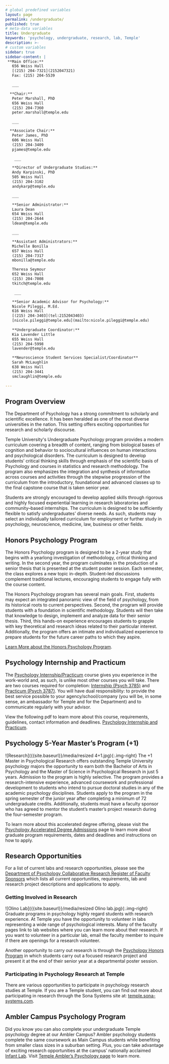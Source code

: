 ```yaml
---
# global predefined variables
layout: page
permalink: /undergraduate/
published: true
# meta-data variables
title: Undergraduate
keywords: 'psychology, undergraduate, research, lab, Temple'
description: >-
# custom variables
sidebar: true
sidebar-content: |
 **Main Office:**   
   656 Weiss Hall    
   [(215) 204-7321](2152047321)   
   Fax: (215) 204-5539     

   ___

  **Chair:**  
   Peter Marshall, PhD  
   656 Weiss Hall  
   (215) 204-7360    
   peter.marshall@temple.edu   

   ___

  **Associate Chair:**  
   Peter James, PhD  
   606 Weiss Hall      
   (215) 204-3409    
   pjames@temple.edu

    ___

   **Director of Undergraduate Studies:**  
   Andy Karpinski, PhD         
   505 Weiss Hall  
   (215) 204-3102    
   andykarp@temple.edu   

   ___

   **Senior Administrator:**  
   Laura Dean  
   654 Weiss Hall   
   (215) 204-2644  
   ldean@temple.edu

   ___

   **Assistant Administrators:**  
   Michelle Bonilla  
   657 Weiss Hall   
   (215) 204-7317  
   mbonilla@temple.edu  

   Theresa Seymour  
   652 Weiss Hall   
   (215) 204-7008  
   tkitch@temple.edu  

    ___

   **Senior Academic Advisor for Psychology:**    
   Nicole Pileggi, M.Ed.  
   616 Weiss Hall    
   [(215) 204-3403](tel:2152043403)   
   [nicole.pileggi@temple.edu](mailto:nicole.pileggi@temple.edu)    
   
   **Undergraduate Coordinator:**    
   Kia Lavender Little  
   655 Weiss Hall    
   (215) 204-5998        
   lavender@temple.edu   

   **Neuroscience Student Services Specialist/Coordinator**    
   Sarah McLaughlin   
   638 Weiss Hall    
   (215) 204-3441  
   smclaughlin@temple.edu    
   
---
```

## Program Overview
The Department of Psychology has a strong commitment to scholarly and scientific excellence. It has been heralded as one of the most diverse universities in the nation. This setting offers exciting opportunities for research and scholarly discourse.

Temple University's Undergraduate Psychology program provides a modern curriculum covering a breadth of content, ranging from biological bases of cognition and behavior to sociocultural influences on human interactions and psychological disorders. The curriculum is designed to develop students’ critical thinking skills through emphasis of the scientific basis of Psychology and courses in statistics and research methodology. The program also emphasizes the integration and synthesis of information across courses and activities through the stepwise progression of the curriculum from the introductory, foundational and advanced classes up to the final capstone course that is taken senior year.

Students are strongly encouraged to develop applied skills through rigorous and highly focused experiential learning in research laboratories and community–based internships. The curriculum is designed to be sufficiently flexible to satisfy undergraduates’ diverse needs. As such, students may select an individually tailored curriculum for employment or further study in psychology, neuroscience, medicine, law, business or other fields.

## Honors Psychology Program
The Honors Psychology program is designed to be a 2-year study that begins with a yearlong investigation of methodology, critical thinking and writing. In the second year, the program culminates in the production of a senior thesis that is presented at the student poster session. Each semester, the class explores a new topic in-depth. Student-led discussions complement traditional lectures, encouraging students to engage fully with the course content.

The Honors Psychology program has several main goals. First, students may expect an integrated panoramic view of the field of psychology, from its historical roots to current perspectives. Second, the program will provide students with a foundation in scientific methodology. Students will then take that knowledge to design, implement and analyze data for their senior thesis. Third, this hands-on experience encourages students to grapple with key theoretical and research ideas related to their particular interest. Additionally, the program offers an intimate and individualized experience to prepare students for the future career paths to which they aspire.

[Learn More about the Honors Psychology Program](http://bulletin.temple.edu/undergraduate/liberal-arts/psychology/ba-psychology/#psichi-thenationalhonorsocietyinpsychology).

## Psychology Internship and Practicum
The [Psychology Internship/Practicum](http://bulletin.temple.edu/undergraduate/liberal-arts/psychology/#internshippracticum) course gives you experience in the work-world and, as such, is unlike most other courses you will take. There are two courses required for completion: [Internship (Psych 3785)](http://bulletin.temple.edu/search/?P=PSY%203785) and [Practicum (Psych 3787)](http://bulletin.temple.edu/search/?P=PSY%203787). You will have dual responsibility: to provide the best service possible to your agency/school/company (you will be, in some sense, an ambassador for Temple and for the Department) and to communicate regularly with your advisor.

View the following pdf to learn more about this course, requirements, guidelines, contact information and deadlines. [Psychology Internship and Practicum](https://docs.google.com/document/d/1DY5OV1xN8VS9ePcHzOvhMVfdJvgBLFGuBbOH97x1mTI/edit?usp=sharing).

## Psychology 5-Year Master’s Program (+1)
![Research]({{site.baseurl}}/media/resized 4+1.jpg){:.img-right}
The +1 Master in Psychological Research offers outstanding Temple University psychology majors the opportunity to earn both the Bachelor of Arts in Psychology and the Master of Science in Psychological Research in just 5 years. Admission to the program is highly selective. The program provides a research-intensive experience, advanced coursework and professional development to students who intend to pursue doctoral studies in any of the academic psychology disciplines. Students apply to the program in the spring semester of the junior year after completing a minimum of 72 undergraduate credits. Additionally, students must have a faculty sponsor who has agreed to mentor the student’s master’s project research during the four-semester program.

To learn more about this accelerated degree offering, please visit the [Psychology Accelerated Degree Admissions](https://liberalarts.temple.edu/ba-psychology-ms-psychological-research) page to learn more about graduate program requirements, dates and deadlines and instructions on how to apply.  

## Research Opportunities
For a list of current labs and research opportunities, please see the [Department of Psychology
Collaborative Research Register of Faculty Sponsors](https://docs.google.com/document/d/1kiv0Zf9QgRmbyEqoExB1j9CUE24IILxVDciuXHmO4U4/edit) which lists all current opportunities, requirements, lab and research project descriptions and applications to apply.

### Getting Involved in Research
![Olino Lab]({{site.baseurl}}/media/resized Olino lab.jpg){:.img-right}
Graduate programs in psychology highly regard students with research experience. At Temple you have the opportunity to volunteer in labs representing a wide range of psychological interests. Many of the faculty pages link to lab websites where you can learn more about their research. If you want to volunteer in a particular lab, email the faculty member to inquire if there are openings for a research volunteer.

Another opportunity to carry out research is through the [Psychology Honors Program](https://develop.cla.temple.edu/psychology/undergraduate/) in which students carry out a focused research project and present it at the end of their senior year at a departmental poster session.

### Participating in Psychology Research at Temple
There are various opportunities to participate in psychology research studies at Temple. If you are a Temple student, you can find out more about participating in research through the Sona Systems site at: [temple.sona-systems.com](https://temple.sona-systems.com).

## Ambler Campus Psychology Program
Did you know you can also complete your undergraduate Temple psychology degree at our Ambler Campus? Ambler psychology students complete the same coursework as Main Campus students while benefiting from smaller class sizes in a suburban setting. Plus, you can take advantage of exciting research opportunities at the campus’ nationally acclaimed [Infant Lab](http://www.cla.temple.edu/psychology/research#temple-infant-and-child-lab). Visit [Temple Ambler’s Psychology page](https://ambler.temple.edu/academics/degree-programs/undergraduate/psychology) to learn more.
